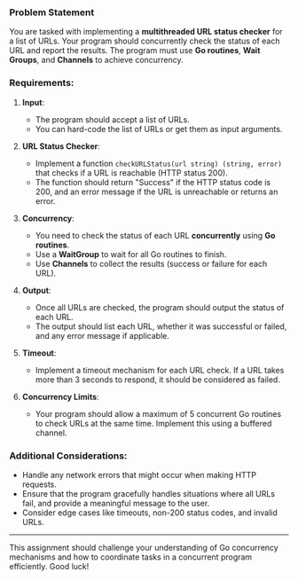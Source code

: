 ### Problem Statement

You are tasked with implementing a **multithreaded URL status checker** for a list of URLs. Your program should concurrently check the status of each URL and report the results. The program must use **Go routines**, **Wait Groups**, and **Channels** to achieve concurrency.

### Requirements:

1. **Input**:
    - The program should accept a list of URLs.
    - You can hard-code the list of URLs or get them as input arguments.

2. **URL Status Checker**:
    - Implement a function `checkURLStatus(url string) (string, error)` that checks if a URL is reachable (HTTP status 200).
    - The function should return "Success" if the HTTP status code is 200, and an error message if the URL is unreachable or returns an error.

3. **Concurrency**:
    - You need to check the status of each URL **concurrently** using **Go routines**.
    - Use a **WaitGroup** to wait for all Go routines to finish.
    - Use **Channels** to collect the results (success or failure for each URL).

4. **Output**:
    - Once all URLs are checked, the program should output the status of each URL.
    - The output should list each URL, whether it was successful or failed, and any error message if applicable.

5. **Timeout**:
    - Implement a timeout mechanism for each URL check. If a URL takes more than 3 seconds to respond, it should be considered as failed.

6. **Concurrency Limits**:
    - Your program should allow a maximum of 5 concurrent Go routines to check URLs at the same time. Implement this using a buffered channel.

### Additional Considerations:
- Handle any network errors that might occur when making HTTP requests.
- Ensure that the program gracefully handles situations where all URLs fail, and provide a meaningful message to the user.
- Consider edge cases like timeouts, non-200 status codes, and invalid URLs.


---

This assignment should challenge your understanding of Go concurrency mechanisms and how to coordinate tasks in a concurrent program efficiently. Good luck!